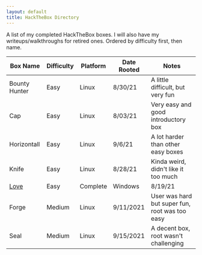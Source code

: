 ```yaml
---
layout: default
title: HackTheBox Directory
---
```

A list of my completed HackTheBox boxes. I will also have my writeups/walkthroughs for retired ones. Ordered by difficulty first, then name.
<br />

| Box Name  | Difficulty | Platform | Date Rooted | Notes |
| ------------- | ------------- | ------------- |------------- |------------- |
| Bounty Hunter | Easy | Linux | 8/30/21 | A little difficult, but very fun |
| Cap | Easy | Linux | 8/03/21 | Very easy and good introductory box |
| Horizontall | Easy | Linux | 9/6/21 | A lot harder than other easy boxes |
| Knife | Easy | Linux | 8/28/21 | Kinda weird, didn't like it too much |
| <a href="https://susmdt.github.io/Nigerald/HTB/Love"> Love </a>  | Easy | Complete | Windows | 8/19/21 | Pretty fun and simple |
| Forge | Medium | Linux | 9/11/2021 | User was hard but super fun, root was too easy |
| Seal | Medium | Linux | 9/15/2021 | A decent box, root wasn't challenging |
